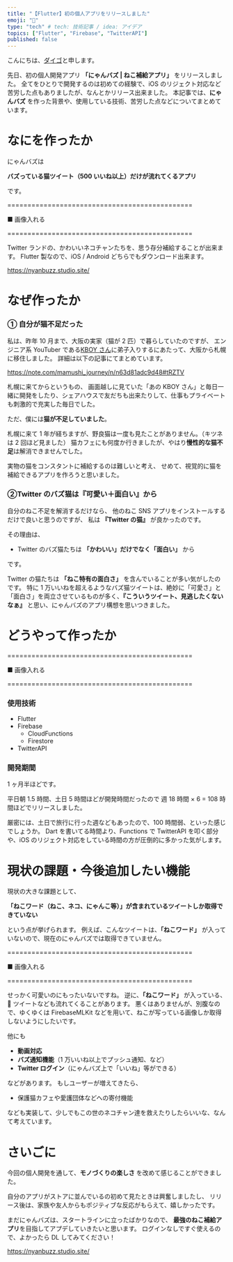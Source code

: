 ```yaml
---
title: "【Flutter】初の個人アプリをリリースしました"
emoji: "🐾"
type: "tech" # tech: 技術記事 / idea: アイデア
topics: ["Flutter", "Firebase", "TwitterAPI"]
published: false
---
```


こんにちは、[ダイゴ](https://twitter.com/Mamushi_journey)と申します。

先日、初の個人開発アプリ **「にゃんバズ | ねこ補給アプリ」** をリリースしました。
全てをひとりで開発するのは初めての経験で、iOS のリジェクト対応など苦労した点もありましたが、なんとかリリース出来ました。
本記事では、**にゃんバズ** を作った背景や、使用している技術、苦労した点などについてまとめています。

# なにを作ったか

にゃんバズは

**バズっている猫ツイート（500 いいね以上）だけが流れてくるアプリ**

です。

==============================================

■ 画像入れる

==============================================

Twitter ランドの、かわいいネコチャンたちを、思う存分補給することが出来ます。
Flutter 製なので、iOS / Android どちらでもダウンロード出来ます。

https://nyanbuzz.studio.site/

# なぜ作ったか

### ① 自分が猫不足だった

私は、昨年 10 月まで、大阪の実家（猫が 2 匹）で暮らしていたのですが、
エンジニア系 YouTuber である[KBOY さん](https://twitter.com/kboy_silvergym)に弟子入りするにあたって、大阪から札幌に移住しました。
詳細は以下の記事にてまとめています。

https://note.com/mamushi_journey/n/n63d81adc9d48#tRZTV

札幌に来てからというもの、
画面越しに見ていた「あの KBOY さん」と毎日一緒に開発をしたり、シェアハウスで友だちも出来たりして、仕事もプライベートも刺激的で充実した毎日でした。

ただ、僕には**猫が不足していました**。

札幌に来て 1 年が経ちますが、野良猫は一度も見たことがありません。（キツネは 2 回ほど見ました）
猫カフェにも何度か行きましたが、やはり**慢性的な猫不足**は解消できませんでした。

実物の猫をコンスタントに補給するのは難しいと考え、
せめて、視覚的に猫を補給できるアプリを作ろうと思いました。

### ②Twitter のバズ猫は『可愛い＋面白い』から

自分のねこ不足を解消するだけなら、
他のねこ SNS アプリをインストールするだけで良いと思うのですが、
私は **『Twitter の猫』** が良かったのです。

その理由は、

- Twitter のバズ猫たちは **「かわいい」だけでなく「面白い」** から

です。

Twitter の猫たちは **「ねこ特有の面白さ」** を含んでいることが多い気がしたのです。
特に 1 万いいねを超えるようなバズ猫ツイートは、絶妙に「可愛さ」と「面白さ」を両立させているものが多く、**『こういうツイート、見逃したくないなぁ』** と思い、にゃんバズのアプリ構想を思いつきました。

# どうやって作ったか

==============================================

■ 画像入れる

==============================================

### 使用技術

- Flutter
- Firebase
  - CloudFunctions
  - Firestore
- TwitterAPI

### 開発期間

1 ヶ月半ほどです。

平日朝 1.5 時間、土日 5 時間ほどが開発時間だったので
週 18 時間 × 6 = 108 時間ほどでリリースしました。

厳密には、土日で旅行に行った週などもあったので、100 時間弱、といった感じでしょうか。
Dart を書いてる時間より、Functions で TwitterAPI を叩く部分や、iOS のリジェクト対応をしている時間の方が圧倒的に多かった気がします。

# 現状の課題・今後追加したい機能

現状の大きな課題として、

**「ねこワード（ねこ、ネコ、にゃんこ等）」が含まれているツイートしか取得できていない**

という点が挙げられます。
例えば、こんなツイートは、**「ねこワード」** が入っていないので、現在のにゃんバズでは取得できていません。

==============================================

■ 画像入れる

==============================================

せっかく可愛いのにもったいないですね。
逆に、**「ねこワード」** が入っている、 🔞 ツイートなども流れてくることがあります。
悪くはありませんが、別腹なので、ゆくゆくは FirebaseMLKit などを用いて、ねこが写っている画像しか取得しないようにしたいです。

他にも

- **動画対応**
- **バズ通知機能**（1 万いいね以上でプッシュ通知、など）
- **Twitter ログイン**（にゃんバズ上で「いいね」等ができる）

などがあります。
もしユーザーが増えてきたら、

- 保護猫カフェや愛護団体などへの寄付機能

なども実装して、少しでもこの世のネコチャン達を救えたりしたらいいな、なんて考えています。

# さいごに

今回の個人開発を通して、**モノづくりの楽しさ** を改めて感じることができました。

自分のアプリがストアに並んでいるの初めて見たときは興奮しましたし、
リリース後は、家族や友人からもポジティブな反応がもらえて、嬉しかったです。

まだにゃんバズは、スタートラインに立ったばかりなので、
**最強のねこ補給アプリ**を目指してアプデしていきたいと思います。
ログインなしですぐ使えるので、よかったら DL してみてください！

https://nyanbuzz.studio.site/
